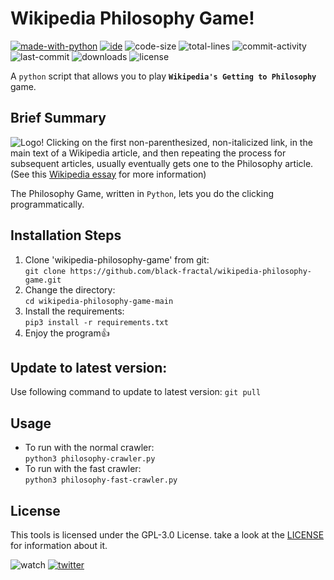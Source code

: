 # Wikipedia Philosophy Game!
[![made-with-python](https://img.shields.io/badge/made%20with-Python%20%3E3-1f425f.svg?color=blueviolet&style=plastic&logo=python)](https://www.python.org/)
[![ide](https://img.shields.io/badge/IDE-VSCode-yellowgreen?style=plastic&logo=visual-studio-code)](https://code.visualstudio.com/)
![code-size](https://img.shields.io/github/languages/code-size/black-fractal/wikipedia-philosophy-game?style=plastic)
![total-lines](https://img.shields.io/tokei/lines/github/black-fractal/wikipedia-philosophy-game?style=plastic&color=green)
![commit-activity](https://img.shields.io/github/commit-activity/m/black-fractal/wikipedia-philosophy-game?color=brightgreen&style=plastic)
![last-commit](https://img.shields.io/github/last-commit/black-fractal/wikipedia-philosophy-game?color=9cf&style=plastic)
![downloads](https://img.shields.io/github/downloads/black-fractal/wikipedia-philosophy-game/total?style=plastic)
![license](https://img.shields.io/github/license/black-fractal/wikipedia-philosophy-game?style=plastic)

A `python` script that allows you to play **`Wikipedia's Getting to Philosophy`** game.

## Brief Summary
![Logo!](https://repository-images.githubusercontent.com/327747829/309bb600-51df-11eb-93e9-e75ee646b92a)
Clicking on the first non-parenthesized, non-italicized link, in the main text of a Wikipedia article, and then repeating the process for subsequent articles, usually eventually gets one to the Philosophy article. (See this [Wikipedia essay](https://en.wikipedia.org/wiki/Wikipedia:Getting_to_Philosophy) for more information)

The Philosophy Game, written in `Python`, lets you do the clicking programmatically.

## Installation Steps
1. Clone 'wikipedia-philosophy-game' from git:\
`git clone https://github.com/black-fractal/wikipedia-philosophy-game.git`
2. Change the directory:\
`cd wikipedia-philosophy-game-main`
3. Install the requirements:\
`pip3 install -r requirements.txt`
4. Enjoy the program:+1:

## Update to latest version:
Use following command to update to latest version:
`git pull`

## Usage
- To run with the normal crawler:\
`python3 philosophy-crawler.py`
- To run with the fast crawler:\
`python3 philosophy-fast-crawler.py`

## License
This tools is licensed under the GPL-3.0 License. take a look at the [LICENSE](https://github.com/black-fractal/wikipedia-philosophy-game/blob/main/LICENSE) for information about it.


![watch](https://img.shields.io/github/watchers/black-fractal/wikipedia-philosophy-game?label=watch&style=social)
[![twitter](https://img.shields.io/twitter/follow/V4HlD?color=yellow&label=twitter%20follow&style=social)](https://twitter.com/V4HlD)
